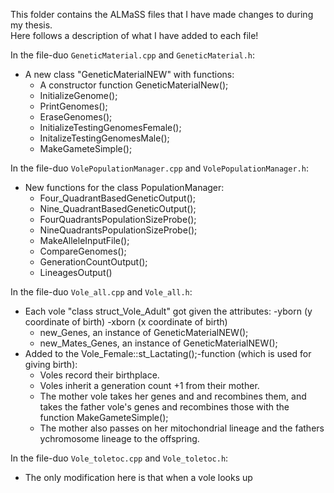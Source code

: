 This folder contains the ALMaSS files that I have made changes to during my thesis.  
Here follows a description of what I have added to each file!  

In the file-duo `GeneticMaterial.cpp` and `GeneticMaterial.h`:  
* A new class "GeneticMaterialNEW" with functions:
  - A constructor function GeneticMaterialNew();
  - InitializeGenome();
  - PrintGenomes();
  - EraseGenomes();
  - InitializeTestingGenomesFemale();
  - InitalizeTestingGenomesMale();
  - MakeGameteSimple();

In the file-duo `VolePopulationManager.cpp` and `VolePopulationManager.h`:  
* New functions for the class PopulationManager:
  - Four_QuadrantBasedGeneticOutput();
  - Nine_QuadrantBasedGeneticOutput();
  - FourQuadrantsPopulationSizeProbe();
  - NineQuadrantsPopulationSizeProbe();
  - MakeAlleleInputFile();
  - CompareGenomes();
  - GenerationCountOutput();
  - LineagesOutput()

In the file-duo `Vole_all.cpp` and `Vole_all.h`:
* Each vole "class struct_Vole_Adult" got given the attributes:
  -yborn (y coordinate of birth)
  -xborn (x coordinate of birth)
  - new_Genes, an instance of GeneticMaterialNEW();
  - new_Mates_Genes, an instance of GeneticMaterialNEW();
* Added to the Vole_Female::st_Lactating();-function (which is used for giving birth):
  - Voles record their birthplace.
  - Voles inherit a generation count +1 from their mother.
  - The mother vole takes her genes and and recombines them, and takes the father vole's genes and recombines those with the function MakeGameteSimple();
  - The mother also passes on her mitochondrial lineage and the fathers ychromosome lineage to the offspring.

In the file-duo `Vole_toletoc.cpp` and `Vole_toletoc.h`:  
* The only modification here is that when a vole looks up 
